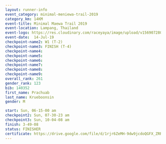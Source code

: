 ```yaml
---
layout: runner-info 
event_category: minimal-meniewa-trail-2019 
category_km: 14KM 
event-title: Minimal Maewa Trail 2019 
event-location: Lampang, Thailand 
event-logo: https://res.cloudinary.com/raceyaya/image/upload/v1569072805/logo/minimal-trail_ktnvsp.jpg 
event-date:  14-Jul-19 
checkpoint-name2: W1 (T-2) 
checkpoint-name3: FINISH (T-4) 
checkpoint-name4: 
checkpoint-name5: 
checkpoint-name6: 
checkpoint-name7: 
checkpoint-name8: 
checkpoint-name9: 
overall_rank: 261
gender_rank: 123
bib: 140352
first_name: Prachuab
last_name: Krueboonsin
gender: M

start: Sun, 06-15-00 am
checkpoint2: Sun, 07-30-23 am
checkpoint3: Sun, 10-04-08 am
finish: 3-49-08
status: FINISHER
certificate: https://drive.google.com/file/d/1rjr6ZeMH-9dw9jcdoQGFX_ZRRGQuQJa9/view?usp=sharing
---
```

